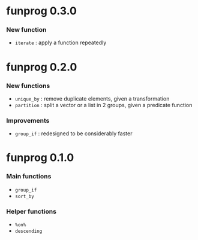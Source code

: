 # funprog 0.3.0 <!--2020-11-07-->

### New function

* `iterate` : apply a function repeatedly

# funprog 0.2.0 <!--2020-02-25-->

### New functions

* `unique_by` : remove duplicate elements, given a transformation
* `partition` : split a vector or a list in 2 groups, given a predicate function

### Improvements

* `group_if` : redesigned to be considerably faster


# funprog 0.1.0 <!--2019-11-04-->

### Main functions

* `group_if`
* `sort_by`

### Helper functions

* `%on%`
* `descending`
